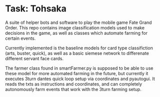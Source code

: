# Task: Tohsaka
A suite of helper bots and software to play the mobile game Fate Grand Order. This repo contains image classification models used to make decisions in the game, as well as classes which automate farming for certain events. 

Currently implemented is the baseline models for card type classifiction (arts, buster, quick), as well as a basic siemese network to differenate different servant face cards. 

The farmer class found in smartFarmer.py is supposed to be able to use these model for more automated farming in the future, but currently it executes 3turn dantes quick loop setup via coordinates and pyautogui. It reads the txts as instructions and coordinates, and can completely autonomously farm events that work with the 3turn farming setup. 